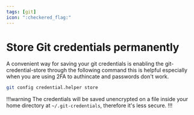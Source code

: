 ```yaml
---
tags: [git]
icon: ":checkered_flag:"
---
```


# Store Git credentials permanently

A convenient way for saving your git credentials is enabling the git-credential-store through the following command this is helpful especially when you are using 2FA to authincate and passwords don't work.

```bash
git config credential.helper store
```

!!!warning
The credentials will be saved unencrypted on a file inside your home directory at `~/.git-credentials`, therefore it's less secure.
!!!
